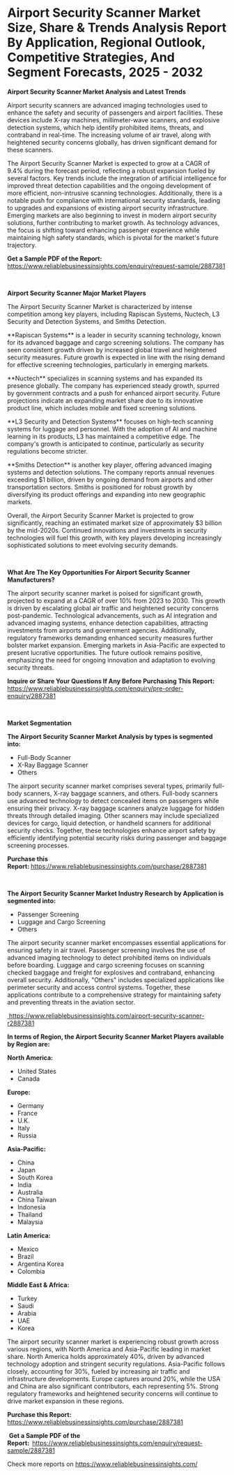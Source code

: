 <p><h1>Airport Security Scanner Market Size, Share & Trends Analysis Report By Application, Regional Outlook, Competitive Strategies, And Segment Forecasts, 2025 - 2032</h1></p><p><strong>Airport Security Scanner Market Analysis and Latest Trends</strong></p>
<p><p>Airport security scanners are advanced imaging technologies used to enhance the safety and security of passengers and airport facilities. These devices include X-ray machines, millimeter-wave scanners, and explosive detection systems, which help identify prohibited items, threats, and contraband in real-time. The increasing volume of air travel, along with heightened security concerns globally, has driven significant demand for these scanners.</p><p>The Airport Security Scanner Market is expected to grow at a CAGR of 9.4% during the forecast period, reflecting a robust expansion fueled by several factors. Key trends include the integration of artificial intelligence for improved threat detection capabilities and the ongoing development of more efficient, non-intrusive scanning technologies. Additionally, there is a notable push for compliance with international security standards, leading to upgrades and expansions of existing airport security infrastructure. Emerging markets are also beginning to invest in modern airport security solutions, further contributing to market growth. As technology advances, the focus is shifting toward enhancing passenger experience while maintaining high safety standards, which is pivotal for the market's future trajectory.</p></p>
<p><strong>Get a Sample PDF of the Report:&nbsp;</strong> <a href="https://www.reliablebusinessinsights.com/enquiry/request-sample/2887381?utm_campaign=3360&utm_medium=2&utm_source=Github&utm_content=ia&utm_term=14032025&utm_id=airport-security-scanner">https://www.reliablebusinessinsights.com/enquiry/request-sample/2887381</a></p>
<p>&nbsp;</p>
<p><strong>Airport Security Scanner Major Market Players</strong></p>
<p><p>The Airport Security Scanner Market is characterized by intense competition among key players, including Rapiscan Systems, Nuctech, L3 Security and Detection Systems, and Smiths Detection. </p><p>**Rapiscan Systems** is a leader in security scanning technology, known for its advanced baggage and cargo screening solutions. The company has seen consistent growth driven by increased global travel and heightened security measures. Future growth is expected in line with the rising demand for effective screening technologies, particularly in emerging markets.</p><p>**Nuctech** specializes in scanning systems and has expanded its presence globally. The company has experienced steady growth, spurred by government contracts and a push for enhanced airport security. Future projections indicate an expanding market share due to its innovative product line, which includes mobile and fixed screening solutions.</p><p>**L3 Security and Detection Systems** focuses on high-tech scanning systems for luggage and personnel. With the adoption of AI and machine learning in its products, L3 has maintained a competitive edge. The company's growth is anticipated to continue, particularly as security regulations become stricter.</p><p>**Smiths Detection** is another key player, offering advanced imaging systems and detection solutions. The company reports annual revenues exceeding $1 billion, driven by ongoing demand from airports and other transportation sectors. Smiths is positioned for robust growth by diversifying its product offerings and expanding into new geographic markets.</p><p>Overall, the Airport Security Scanner Market is projected to grow significantly, reaching an estimated market size of approximately $3 billion by the mid-2020s. Continued innovations and investments in security technologies will fuel this growth, with key players developing increasingly sophisticated solutions to meet evolving security demands.</p></p>
<p>&nbsp;</p>
<p><strong>What Are The Key Opportunities For Airport Security Scanner Manufacturers?</strong></p>
<p><p>The airport security scanner market is poised for significant growth, projected to expand at a CAGR of over 10% from 2023 to 2030. This growth is driven by escalating global air traffic and heightened security concerns post-pandemic. Technological advancements, such as AI integration and advanced imaging systems, enhance detection capabilities, attracting investments from airports and government agencies. Additionally, regulatory frameworks demanding enhanced security measures further bolster market expansion. Emerging markets in Asia-Pacific are expected to present lucrative opportunities. The future outlook remains positive, emphasizing the need for ongoing innovation and adaptation to evolving security threats.</p></p>
<p><strong>Inquire or Share Your Questions If Any Before Purchasing This Report:</strong> <a href="https://www.reliablebusinessinsights.com/enquiry/pre-order-enquiry/2887381?utm_campaign=3360&utm_medium=2&utm_source=Github&utm_content=ia&utm_term=14032025&utm_id=airport-security-scanner">https://www.reliablebusinessinsights.com/enquiry/pre-order-enquiry/2887381</a></p>
<p>&nbsp;</p>
<p><strong>Market Segmentation</strong></p>
<p><strong>The Airport Security Scanner Market Analysis by types is segmented into:</strong></p>
<p><ul><li>Full-Body Scanner</li><li>X-Ray Baggage Scanner</li><li>Others</li></ul></p>
<p><p>The airport security scanner market comprises several types, primarily full-body scanners, X-ray baggage scanners, and others. Full-body scanners use advanced technology to detect concealed items on passengers while ensuring their privacy. X-ray baggage scanners analyze luggage for hidden threats through detailed imaging. Other scanners may include specialized devices for cargo, liquid detection, or handheld scanners for additional security checks. Together, these technologies enhance airport safety by efficiently identifying potential security risks during passenger and baggage screening processes.</p></p>
<p><strong>Purchase this Report:&nbsp;</strong><a href="https://www.reliablebusinessinsights.com/purchase/2887381?utm_campaign=3360&utm_medium=2&utm_source=Github&utm_content=ia&utm_term=14032025&utm_id=airport-security-scanner">https://www.reliablebusinessinsights.com/purchase/2887381</a></p>
<p>&nbsp;</p>
<p><strong>The Airport Security Scanner Market Industry Research by Application is segmented into:</strong></p>
<p><ul><li>Passenger Screening</li><li>Luggage and Cargo Screening</li><li>Others</li></ul></p>
<p><p>The airport security scanner market encompasses essential applications for ensuring safety in air travel. Passenger screening involves the use of advanced imaging technology to detect prohibited items on individuals before boarding. Luggage and cargo screening focuses on scanning checked baggage and freight for explosives and contraband, enhancing overall security. Additionally, "Others" includes specialized applications like perimeter security and access control systems. Together, these applications contribute to a comprehensive strategy for maintaining safety and preventing threats in the aviation sector.</p></p>
<p><a href="https://www.reliablebusinessinsights.com/airport-security-scanner-r2887381?utm_campaign=3360&utm_medium=2&utm_source=Github&utm_content=ia&utm_term=14032025&utm_id=airport-security-scanner">&nbsp;https://www.reliablebusinessinsights.com/airport-security-scanner-r2887381</a></p>
<p><strong>In terms of Region, the Airport Security Scanner Market Players available by Region are:</strong></p>
<p>
    <p> <strong> North America: </strong>
        <ul>
            <li>United States</li>
            <li>Canada</li>
        </ul>
        </p> 
    <p> <strong> Europe: </strong>
        <ul>
            <li>Germany</li>
            <li>France</li>
            <li>U.K.</li>
            <li>Italy</li>
            <li>Russia</li>
        </ul>
        </p> 
    <p> <strong> Asia-Pacific: </strong>
        <ul>
            <li>China</li>
            <li>Japan</li>
            <li>South Korea</li>
            <li>India</li>
            <li>Australia</li>
            <li>China Taiwan</li>
            <li>Indonesia</li>
            <li>Thailand</li>
            <li>Malaysia</li>
        </ul>
        </p> 
    <p> <strong> Latin America: </strong>
        <ul>
            <li>Mexico</li>
            <li>Brazil</li>
            <li>Argentina Korea</li>
            <li>Colombia</li>
        </ul>
        </p> 
    <p> <strong> Middle East & Africa: </strong>
        <ul>
            <li>Turkey</li>
            <li>Saudi</li>
            <li>Arabia</li>
            <li>UAE</li>
            <li>Korea</li>
        </ul>
    </p>
    </p>
<p><p>The airport security scanner market is experiencing robust growth across various regions, with North America and Asia-Pacific leading in market share. North America holds approximately 40%, driven by advanced technology adoption and stringent security regulations. Asia-Pacific follows closely, accounting for 30%, fueled by increasing air traffic and infrastructure developments. Europe captures around 20%, while the USA and China are also significant contributors, each representing 5%. Strong regulatory frameworks and heightened security concerns will continue to drive market expansion in these regions.</p></p>
<p><strong>Purchase this Report: </strong><a href="https://www.reliablebusinessinsights.com/purchase/2887381?utm_campaign=3360&utm_medium=2&utm_source=Github&utm_content=ia&utm_term=14032025&utm_id=airport-security-scanner">https://www.reliablebusinessinsights.com/purchase/2887381</a></p>
<p>&nbsp;<strong>Get a Sample PDF of the Report:&nbsp;&nbsp;</strong><a href="https://www.reliablebusinessinsights.com/enquiry/request-sample/2887381?utm_campaign=3360&utm_medium=2&utm_source=Github&utm_content=ia&utm_term=14032025&utm_id=airport-security-scanner">https://www.reliablebusinessinsights.com/enquiry/request-sample/2887381</a></p>
<p><strong></strong></p>
<p>Check more reports on <a href="https://www.reliablebusinessinsights.com/?utm_campaign=3360&utm_medium=2&utm_source=Github&utm_content=ia&utm_term=14032025&utm_id=airport-security-scanner">https://www.reliablebusinessinsights.com/</a></p>